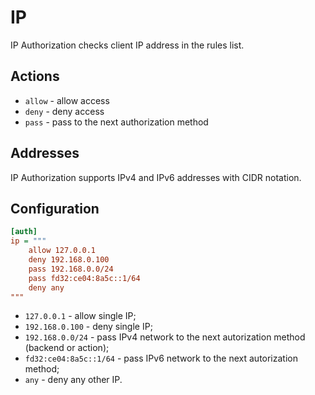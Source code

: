 # IP

IP Authorization checks client IP address in the rules list.

## Actions

- `allow` - allow access
- `deny` - deny access
- `pass` - pass to the next authorization method

## Addresses

IP Authorization supports IPv4 and IPv6 addresses with CIDR notation.

## Configuration

```ini
[auth]
ip = """
    allow 127.0.0.1
    deny 192.168.0.100
    pass 192.168.0.0/24
    pass fd32:ce04:8a5c::1/64
    deny any
"""
```

- `127.0.0.1` - allow single IP;
- `192.168.0.100` - deny single IP;
- `192.168.0.0/24` - pass IPv4 network to the next autorization method (backend or action);
- `fd32:ce04:8a5c::1/64` - pass IPv6 network to the next autorization method;
- `any` - deny any other IP.
